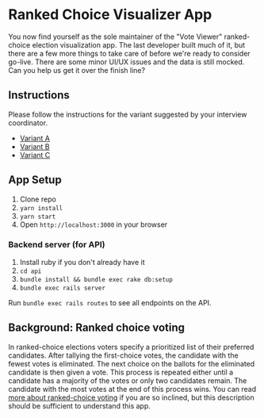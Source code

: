 # Ranked Choice Visualizer App

You now find yourself as the sole maintainer of the "Vote Viewer" ranked-choice
election visualization app. The last developer built much of it, but there are a
few more things to take care of before we're ready to consider go-live. There
are some minor UI/UX issues and the data is still mocked. Can you help us get it
over the finish line?

## Instructions

Please follow the instructions for the variant suggested by your interview
coordinator.

- [Variant A](/instructions/variant-a.md)
- [Variant B](/instructions/variant-b.md)
- [Variant C](/instructions/variant-c.md)

## App Setup

1. Clone repo
2. `yarn install`
3. `yarn start`
4. Open `http://localhost:3000` in your browser

### Backend server (for API)

1. Install ruby if you don't already have it
1. `cd api`
1. `bundle install && bundle exec rake db:setup`
1. `bundle exec rails server`

Run `bundle exec rails routes` to see all endpoints on the API.

## Background: Ranked choice voting

In ranked-choice elections voters specify a prioritized list of their preferred
candidates. After tallying the first-choice votes, the candidate with the fewest
votes is eliminated. The next choice on the ballots for the eliminated candidate
is then given a vote. This process is repeated either until a candidate has a
majority of the votes or only two candidates remain. The candidate with the most
votes at the end of this process wins. You can read [more about ranked-choice
voting](https://en.wikipedia.org/wiki/Instant-runoff_voting) if you are so
inclined, but this description should be sufficient to understand this app.
